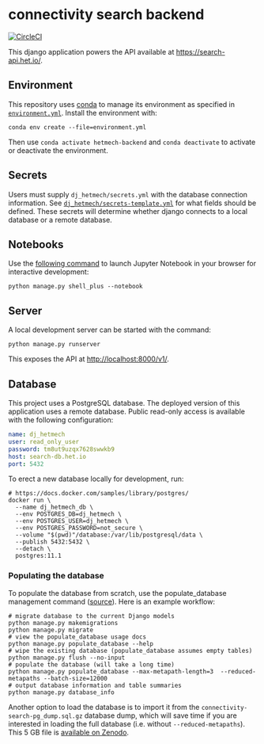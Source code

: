 # connectivity search backend

[![CircleCI](https://img.shields.io/circleci/build/github/greenelab/connectivity-search-backend/main?label=CI%20Build&logo=circleci&style=for-the-badge)](https://circleci.com/gh/greenelab/connectivity-search-backend)

This django application powers the API available at <https://search-api.het.io/>.

## Environment

This repository uses [conda](http://conda.pydata.org/docs/) to manage its environment as specified in [`environment.yml`](environment.yml).
Install the environment with:

```shell
conda env create --file=environment.yml
```

Then use `conda activate hetmech-backend` and `conda deactivate` to activate or deactivate the environment.

## Secrets

Users must supply `dj_hetmech/secrets.yml` with the database connection information.
See [`dj_hetmech/secrets-template.yml`](dj_hetmech/secrets-template.yml) for what fields should be defined.
These secrets will determine whether django connects to a local database or a remote database.

## Notebooks

Use the [following command](https://medium.com/ayuth/how-to-use-django-in-jupyter-notebook-561ea2401852) to launch Jupyter Notebook in your browser for interactive development:

```shell
python manage.py shell_plus --notebook
```

## Server

A local development server can be started with the command:

```shell
python manage.py runserver
```

This exposes the API at <http://localhost:8000/v1/>.

## Database

This project uses a PostgreSQL database.
The deployed version of this application uses a remote database.
Public read-only access is available with the following configuration:

```yaml
name: dj_hetmech
user: read_only_user
password: tm8ut9uzqx7628swwkb9
host: search-db.het.io
port: 5432
```

To erect a new database locally for development, run:

```shell
# https://docs.docker.com/samples/library/postgres/
docker run \
  --name dj_hetmech_db \
  --env POSTGRES_DB=dj_hetmech \
  --env POSTGRES_USER=dj_hetmech \
  --env POSTGRES_PASSWORD=not_secure \
  --volume "$(pwd)"/database:/var/lib/postgresql/data \
  --publish 5432:5432 \
  --detach \
  postgres:11.1
```

### Populating the database

To populate the database from scratch, use the populate_database management command ([source](dj_hetmech_app/management/commands/populate_database.py)).
Here is an example workflow:

```shell
# migrate database to the current Django models
python manage.py makemigrations
python manage.py migrate
# view the populate_database usage docs
python manage.py populate_database --help
# wipe the existing database (populate_database assumes empty tables)
python manage.py flush --no-input
# populate the database (will take a long time)
python manage.py populate_database --max-metapath-length=3  --reduced-metapaths --batch-size=12000
# output database information and table summaries
python manage.py database_info
```

Another option to load the database is to import it from the `connectivity-search-pg_dump.sql.gz` database dump,
which will save time if you are interested in loading the full database (i.e. without `--reduced-metapaths`).
This 5 GB file is [available on Zenodo](https://doi.org/10.5281/zenodo.3978766 "Node connectivity measurements for Hetionet v1.0 metapaths. Zenodod Version v1.1").
